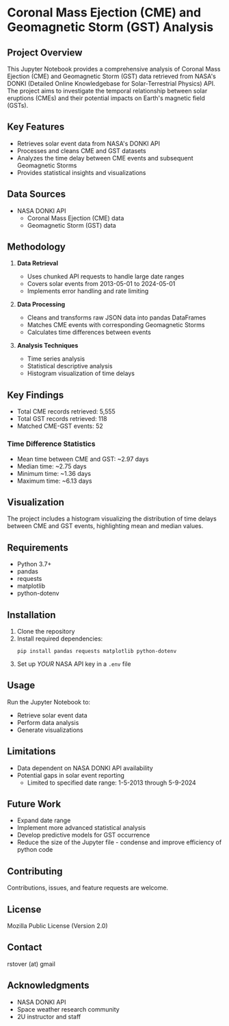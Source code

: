 # Coronal Mass Ejection (CME) and Geomagnetic Storm (GST) Analysis

## Project Overview

This Jupyter Notebook provides a comprehensive analysis of Coronal Mass Ejection (CME) and Geomagnetic Storm (GST) data retrieved from NASA's DONKI (Detailed Online Knowledgebase for Solar-Terrestrial Physics) API. The project aims to investigate the temporal relationship between solar eruptions (CMEs) and their potential impacts on Earth's magnetic field (GSTs).

## Key Features

- Retrieves solar event data from NASA's DONKI API
- Processes and cleans CME and GST datasets
- Analyzes the time delay between CME events and subsequent Geomagnetic Storms
- Provides statistical insights and visualizations

## Data Sources

- NASA DONKI API
  - Coronal Mass Ejection (CME) data
  - Geomagnetic Storm (GST) data

## Methodology

1. **Data Retrieval**
   - Uses chunked API requests to handle large date ranges
   - Covers solar events from 2013-05-01 to 2024-05-01
   - Implements error handling and rate limiting

2. **Data Processing**
   - Cleans and transforms raw JSON data into pandas DataFrames
   - Matches CME events with corresponding Geomagnetic Storms
   - Calculates time differences between events

3. **Analysis Techniques**
   - Time series analysis
   - Statistical descriptive analysis
   - Histogram visualization of time delays

## Key Findings

- Total CME records retrieved: 5,555
- Total GST records retrieved: 118
- Matched CME-GST events: 52

### Time Difference Statistics
- Mean time between CME and GST: ~2.97 days
- Median time: ~2.75 days
- Minimum time: ~1.36 days
- Maximum time: ~6.13 days

## Visualization

The project includes a histogram visualizing the distribution of time delays between CME and GST events, highlighting mean and median values.

## Requirements

- Python 3.7+
- pandas
- requests
- matplotlib
- python-dotenv

## Installation

1. Clone the repository
2. Install required dependencies:
   ```
   pip install pandas requests matplotlib python-dotenv
   ```
3. Set up *YOUR* NASA API key in a `.env` file

## Usage

Run the Jupyter Notebook to:
- Retrieve solar event data
- Perform data analysis
- Generate visualizations

## Limitations

- Data dependent on NASA DONKI API availability
- Potential gaps in solar event reporting
  - Limited to specified date range: 1-5-2013 through 5-9-2024

## Future Work

- Expand date range
- Implement more advanced statistical analysis
- Develop predictive models for GST occurrence
- Reduce the size of the Jupyter file - condense and improve efficiency of python code

## Contributing

Contributions, issues, and feature requests are welcome. 

## License

Mozilla Public License (Version 2.0)

## Contact

rstover (at) gmail

## Acknowledgments

- NASA DONKI API
- Space weather research community
- 2U instructor and staff